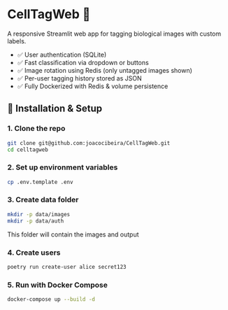 # CellTagWeb 🧬

A responsive Streamlit web app for tagging biological images with custom labels.

- ✅ User authentication (SQLite)
- ✅ Fast classification via dropdown or buttons
- ✅ Image rotation using Redis (only untagged images shown)
- ✅ Per-user tagging history stored as JSON
- ✅ Fully Dockerized with Redis & volume persistence


## 🚀 Installation & Setup

### 1. Clone the repo

```bash
git clone git@github.com:joacocibeira/CellTagWeb.git
cd celltagweb
```

### 2.  Set up environment variables

```bash
cp .env.template .env
```

### 3.  Create data folder

```bash
mkdir -p data/images
mkdir -p data/auth
```
This folder will contain the images and output

### 4. Create users

```bash
poetry run create-user alice secret123
```

### 5. Run with Docker Compose

```bash
docker-compose up --build -d
```


